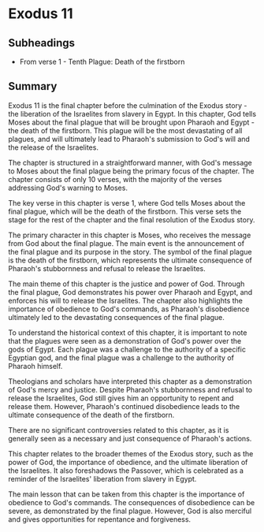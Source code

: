 # Exodus 11

## Subheadings

* From verse 1 - Tenth Plague: Death of the firstborn

## Summary

Exodus 11 is the final chapter before the culmination of the Exodus story - the liberation of the Israelites from slavery in Egypt. In this chapter, God tells Moses about the final plague that will be brought upon Pharaoh and Egypt - the death of the firstborn. This plague will be the most devastating of all plagues, and will ultimately lead to Pharaoh's submission to God's will and the release of the Israelites.

The chapter is structured in a straightforward manner, with God's message to Moses about the final plague being the primary focus of the chapter. The chapter consists of only 10 verses, with the majority of the verses addressing God's warning to Moses. 

The key verse in this chapter is verse 1, where God tells Moses about the final plague, which will be the death of the firstborn. This verse sets the stage for the rest of the chapter and the final resolution of the Exodus story.

The primary character in this chapter is Moses, who receives the message from God about the final plague. The main event is the announcement of the final plague and its purpose in the story. The symbol of the final plague is the death of the firstborn, which represents the ultimate consequence of Pharaoh's stubbornness and refusal to release the Israelites.

The main theme of this chapter is the justice and power of God. Through the final plague, God demonstrates his power over Pharaoh and Egypt, and enforces his will to release the Israelites. The chapter also highlights the importance of obedience to God's commands, as Pharaoh's disobedience ultimately led to the devastating consequences of the final plague.

To understand the historical context of this chapter, it is important to note that the plagues were seen as a demonstration of God's power over the gods of Egypt. Each plague was a challenge to the authority of a specific Egyptian god, and the final plague was a challenge to the authority of Pharaoh himself. 

Theologians and scholars have interpreted this chapter as a demonstration of God's mercy and justice. Despite Pharaoh's stubbornness and refusal to release the Israelites, God still gives him an opportunity to repent and release them. However, Pharaoh's continued disobedience leads to the ultimate consequence of the death of the firstborn.

There are no significant controversies related to this chapter, as it is generally seen as a necessary and just consequence of Pharaoh's actions. 

This chapter relates to the broader themes of the Exodus story, such as the power of God, the importance of obedience, and the ultimate liberation of the Israelites. It also foreshadows the Passover, which is celebrated as a reminder of the Israelites' liberation from slavery in Egypt.

The main lesson that can be taken from this chapter is the importance of obedience to God's commands. The consequences of disobedience can be severe, as demonstrated by the final plague. However, God is also merciful and gives opportunities for repentance and forgiveness.